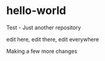 # hello-world
Test - Just another repository

edit here, edit there, edit everywhere


Making a few more changes
